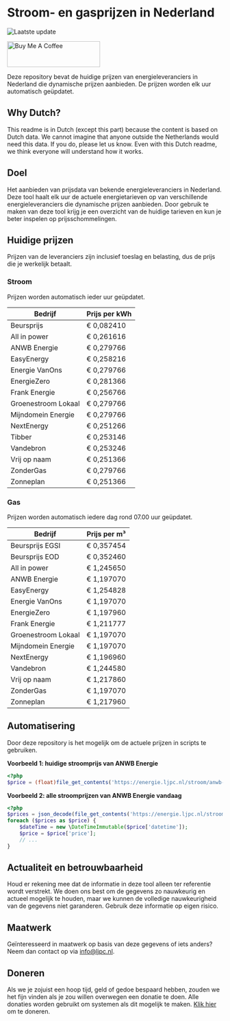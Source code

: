 # Stroom- en gasprijzen in Nederland

![Laatste update](https://img.shields.io/badge/laatste%20update-2024--08--06%2003%3A00%20CET-brightgreen)

<a href="https://www.buymeacoffee.com/Lars-" target="_blank"><img src="https://cdn.buymeacoffee.com/buttons/v2/default-orange.png" alt="Buy Me A Coffee" height="60" style="height: 60px !important;width: 217px !important;" ></a>

Deze repository bevat de huidige prijzen van energieleveranciers in Nederland die dynamische prijzen aanbieden. De prijzen worden elk uur automatisch geüpdatet.

## Why Dutch?

This readme is in Dutch (except this part) because the content is based on Dutch data. We cannot imagine that anyone outside the Netherlands would need this data. If you do, please let us know. Even with this Dutch readme, we think
everyone will understand how it works.

## Doel

Het aanbieden van prijsdata van bekende energieleveranciers in Nederland. Deze tool haalt elk uur de actuele energietarieven op van verschillende energieleveranciers die dynamische prijzen aanbieden. Door gebruik te maken van deze tool
krijg je een overzicht van de huidige tarieven en kun je beter inspelen op prijsschommelingen.

## Huidige prijzen

Prijzen van de leveranciers zijn inclusief toeslag en belasting, dus de prijs die je werkelijk betaalt.

### Stroom

Prijzen worden automatisch ieder uur geüpdatet.

 Bedrijf | Prijs per kWh 
---------|---------------
Beursprijs | € 0,082410
All in power | € 0,261616
ANWB Energie | € 0,279766
EasyEnergy | € 0,258216
Energie VanOns | € 0,279766
EnergieZero | € 0,281366
Frank Energie | € 0,256766
Groenestroom Lokaal | € 0,279766
Mijndomein Energie | € 0,279766
NextEnergy | € 0,251266
Tibber | € 0,253146
Vandebron | € 0,253246
Vrij op naam | € 0,251366
ZonderGas | € 0,279766
Zonneplan | € 0,251366


### Gas

Prijzen worden automatisch iedere dag rond 07.00 uur geüpdatet.

 Bedrijf | Prijs per m³ 
---------|--------------
Beursprijs EGSI | € 0,357454
Beursprijs EOD | € 0,352460
All in power | € 1,245650
ANWB Energie | € 1,197070
EasyEnergy | € 1,254828
Energie VanOns | € 1,197070
EnergieZero | € 1,197960
Frank Energie | € 1,211777
Groenestroom Lokaal | € 1,197070
Mijndomein Energie | € 1,197070
NextEnergy | € 1,196960
Vandebron | € 1,244580
Vrij op naam | € 1,217860
ZonderGas | € 1,197070
Zonneplan | € 1,217960


## Automatisering

Door deze repository is het mogelijk om de actuele prijzen in scripts te gebruiken.

**Voorbeeld 1: huidige stroomprijs van ANWB Energie**

```php
<?php
$price = (float)file_get_contents('https://energie.ljpc.nl/stroom/anwb-energie-nu.txt');

```

**Voorbeeld 2: alle stroomprijzen van ANWB Energie vandaag**

```php
<?php
$prices = json_decode(file_get_contents('https://energie.ljpc.nl/stroom/all-in-power-vandaag.json'),true);
foreach ($prices as $price) {
    $dateTime = new \DateTimeImmutable($price['datetime']);
    $price = $price['price'];
    // ...
}
```

## Actualiteit en betrouwbaarheid

Houd er rekening mee dat de informatie in deze tool alleen ter referentie wordt verstrekt. We doen ons best om de gegevens zo nauwkeurig en actueel mogelijk te houden, maar we kunnen de volledige nauwkeurigheid van de gegevens niet
garanderen. Gebruik deze informatie op eigen risico.

## Maatwerk

Geïnteresseerd in maatwerk op basis van deze gegevens of iets anders? Neem dan contact op
via [info@ljpc.nl](mailto:info@ljpc.nl?subject=Energie%20prijzen).

## Doneren

Als we je zojuist een hoop tijd, geld of gedoe bespaard hebben, zouden we het fijn vinden als je zou willen overwegen een
donatie te doen. Alle donaties worden gebruikt om systemen als dit mogelijk te
maken. [Klik hier](https://www.buymeacoffee.com/Lars-) om te doneren.
